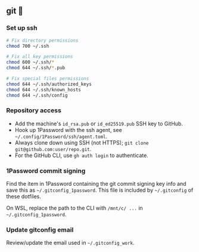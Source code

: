 ## git 🐙

### Set up ssh

```bash
# Fix directory permissions
chmod 700 ~/.ssh

# Fix all key permissions
chmod 600 ~/.ssh/*
chmod 644 ~/.ssh/*.pub

# Fix special files permissions
chmod 644 ~/.ssh/authorized_keys
chmod 644 ~/.ssh/known_hosts
chmod 644 ~/.ssh/config
```

### Repository access

- Add the machine's `id_rsa.pub` or `id_ed25519.pub` SSH key to GitHub.
- Hook up 1Password with the ssh agent, see `~/.config/1Password/ssh/agent.toml`.
- Always clone down using SSH (not HTTPS); `git clone git@github.com:user/repo.git`.
- For the GitHub CLI, use `gh auth login` to authenticate.

### 1Password commit signing

Find the item in 1Password containing the git commit signing key info and save this as `~/.gitconfig_1password`. This file is included by `~/.gitconfig` of these dotfiles.

On WSL, replace the path to the CLI with `/mnt/c/ ...` in `~/.gitconfig_1password`.

### Update gitconfig email

Review/update the email used in `~/.gitconfig_work`.
